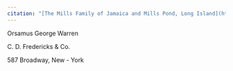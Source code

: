 ```yaml
---
citation: "[The Mills Family of Jamaica and Mills Pond, Long Island](https://www.queenslibrary.org/manuscripts/0205#bg-largeview-about), Archives at Queens Library, Queens Borough Public Library, Jamaica NY."
---
```

Orsamus George Warren

C. D. Fredericks & Co.

587 Broadway, New - York
